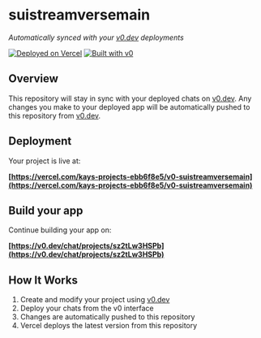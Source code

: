 # suistreamversemain

*Automatically synced with your [v0.dev](https://v0.dev) deployments*

[![Deployed on Vercel](https://img.shields.io/badge/Deployed%20on-Vercel-black?style=for-the-badge&logo=vercel)](https://vercel.com/kays-projects-ebb6f8e5/v0-suistreamversemain)
[![Built with v0](https://img.shields.io/badge/Built%20with-v0.dev-black?style=for-the-badge)](https://v0.dev/chat/projects/sz2tLw3HSPb)

## Overview

This repository will stay in sync with your deployed chats on [v0.dev](https://v0.dev).
Any changes you make to your deployed app will be automatically pushed to this repository from [v0.dev](https://v0.dev).

## Deployment

Your project is live at:

**[https://vercel.com/kays-projects-ebb6f8e5/v0-suistreamversemain](https://vercel.com/kays-projects-ebb6f8e5/v0-suistreamversemain)**

## Build your app

Continue building your app on:

**[https://v0.dev/chat/projects/sz2tLw3HSPb](https://v0.dev/chat/projects/sz2tLw3HSPb)**

## How It Works

1. Create and modify your project using [v0.dev](https://v0.dev)
2. Deploy your chats from the v0 interface
3. Changes are automatically pushed to this repository
4. Vercel deploys the latest version from this repository